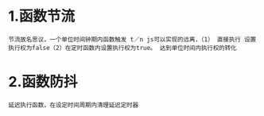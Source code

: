  # 1.函数节流 
 ```节流故名思议，一个单位时间钟期内函数触发 t／n js可以实现的远离，（1） 直接执行 设置执行权为false（2）在定时函数内设置执行权为true。 达到单位时间内执行权的转化```
 # 2.函数防抖 
 ```延迟执行函数，在设定时间周期内清理延迟定时器```